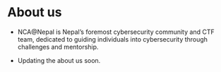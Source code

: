 # About us
- NCA@Nepal is Nepal’s foremost cybersecurity community and CTF team, dedicated to guiding individuals into cybersecurity through challenges and mentorship.

- Updating the about us soon.
